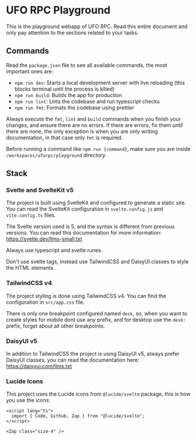 # UFO RPC Playground

This is the playground webapp of UFO RPC. Read this entire document and only pay attention to the sections related to your tasks.

## Commands

Read the `package.json` file to see all available commands, the most important ones are:

- `npm run dev`: Starts a local development server with live reloading (this blocks terminal until the process is killed)
- `npm run build`: Builds the app for production
- `npm run lint`: Lints the codebase and run typescript checks
- `npm run fmt`: Formats the codebase using prettier

Always execute the `fmt`, `lint` and `build` commands when you finish your changes, and ensure there are no errors. If there are errors, fix them until there are none, the only exception is when you are only writing documentation, in that case only `fmt` is required.

Before running a command like `npm run {command}`, make sure you are inside `/workspaces/uforpc/playground` directory.

## Stack

### Svelte and SvelteKit v5

The project is built using SvelteKit and configured to generate a static site. You can read the SvelteKit configuration in `svelte.config.js` and `vite.config.ts` files.

The Svelte version used is 5, and the syntax is different from previous versions. You can read this documentation for more information: https://svelte.dev/llms-small.txt

Always use typescript and svelte runes.

Don't use svelte <style></style> tags, instead use TailwindCSS and DaisyUI classes to style the HTML elements.

### TailwindCSS v4

The project styling is done using TailwindCSS v4. You can find the configuration in `src/app.css` file.

There is only one breakpoint configured named `desk`, so, when you want to create styles for mobile dont use any prefix, and for desktop use the `desk:` prefix, forget about all other breakpoints.

### DaisyUI v5

In addition to TailwindCSS the project is using DaisyUI v5, always prefer DaisyUI classes, you can read the documentation here: https://daisyui.com/llms.txt

### Lucide Icons

This project uses the Lucide icons from `@lucide/svelte` package, this is how you use the icons:

```svelte
<script lang="ts">
  import { Code, Github, Zap } from "@lucide/svelte";
</script>

<Zap class="size-4" />
```
